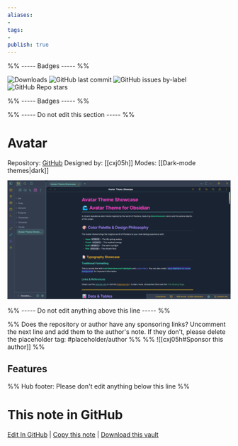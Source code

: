 ```yaml
---
aliases:
- 
tags: 
- 
publish: true
---
```


%% ----- Badges ----- %%

![Downloads](https://img.shields.io/badge/downloads-994-573E7A?style=for-the-badge&logo=)
![GitHub last commit](https://img.shields.io/github/last-commit/cxj05h/obsidian-avatar?color=573E7A&label=last%20update&logo=github&style=for-the-badge)
![GitHub issues by-label](https://img.shields.io/github/issues/cxj05h/obsidian-avatar/help%20wanted?color=573E7A&logo=github&style=for-the-badge) 
![GitHub Repo stars](https://img.shields.io/github/stars/cxj05h/obsidian-avatar?color=573E7A&logo=github&style=for-the-badge)

%% ----- Badges ----- %%

%% ----- Do not edit this section ----- %%

# Avatar

Repository: [GitHub](https://github.com/cxj05h/obsidian-avatar)
Designed by: [[cxj05h]]
Modes: [[Dark-mode themes|dark]]



![screenshot](https://github.com/cxj05h/obsidian-avatar/raw/HEAD/Avatar_Theme.png)

%% ----- Do not edit anything above this line ----- %% 

%% Does the repository or author have any sponsoring links? Uncomment the next line and add them to the author's note. If they don't, please delete the placeholder tag: #placeholder/author %%
%% ![[cxj05h#Sponsor this author]] %%


## Features



%% Hub footer: Please don't edit anything below this line %%

# This note in GitHub

<span class="git-footer">[Edit In GitHub](https://github.dev/obsidian-community/obsidian-hub/blob/main/02%20-%20Community%20Expansions/02.05%20All%20Community%20Expansions/Themes/Avatar.md "git-hub-edit-note") | [Copy this note](https://raw.githubusercontent.com/obsidian-community/obsidian-hub/main/02%20-%20Community%20Expansions/02.05%20All%20Community%20Expansions/Themes/Avatar.md "git-hub-copy-note") | [Download this vault](https://github.com/obsidian-community/obsidian-hub/archive/refs/heads/main.zip "git-hub-download-vault") </span>
